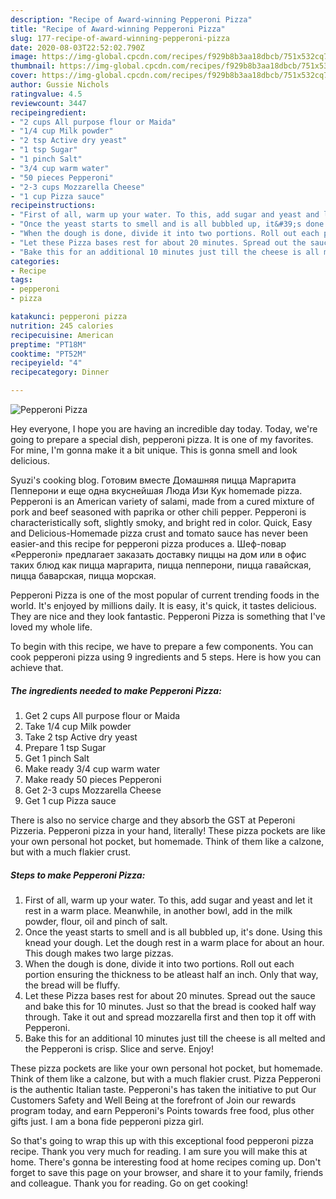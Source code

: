 ```yaml
---
description: "Recipe of Award-winning Pepperoni Pizza"
title: "Recipe of Award-winning Pepperoni Pizza"
slug: 177-recipe-of-award-winning-pepperoni-pizza
date: 2020-08-03T22:52:02.790Z
image: https://img-global.cpcdn.com/recipes/f929b8b3aa18dbcb/751x532cq70/pepperoni-pizza-recipe-main-photo.jpg
thumbnail: https://img-global.cpcdn.com/recipes/f929b8b3aa18dbcb/751x532cq70/pepperoni-pizza-recipe-main-photo.jpg
cover: https://img-global.cpcdn.com/recipes/f929b8b3aa18dbcb/751x532cq70/pepperoni-pizza-recipe-main-photo.jpg
author: Gussie Nichols
ratingvalue: 4.5
reviewcount: 3447
recipeingredient:
- "2 cups All purpose flour or Maida"
- "1/4 cup Milk powder"
- "2 tsp Active dry yeast"
- "1 tsp Sugar"
- "1 pinch Salt"
- "3/4 cup warm water"
- "50 pieces Pepperoni"
- "2-3 cups Mozzarella Cheese"
- "1 cup Pizza sauce"
recipeinstructions:
- "First of all, warm up your water. To this, add sugar and yeast and let it rest in a warm place. Meanwhile, in another bowl, add in the milk powder, flour, oil and pinch of salt."
- "Once the yeast starts to smell and is all bubbled up, it&#39;s done. Using this knead your dough. Let the dough rest in a warm place for about an hour. This dough makes two large pizzas."
- "When the dough is done, divide it into two portions. Roll out each portion ensuring the thickness to be atleast half an inch. Only that way, the bread will be fluffy."
- "Let these Pizza bases rest for about 20 minutes. Spread out the sauce and bake this for 10 minutes. Just so that the bread is cooked half way through. Take it out and spread mozzarella first and then top it off with Pepperoni."
- "Bake this for an additional 10 minutes just till the cheese is all melted and the Pepperoni is crisp. Slice and serve. Enjoy!"
categories:
- Recipe
tags:
- pepperoni
- pizza

katakunci: pepperoni pizza 
nutrition: 245 calories
recipecuisine: American
preptime: "PT18M"
cooktime: "PT52M"
recipeyield: "4"
recipecategory: Dinner

---
```



![Pepperoni Pizza](https://img-global.cpcdn.com/recipes/f929b8b3aa18dbcb/751x532cq70/pepperoni-pizza-recipe-main-photo.jpg)

Hey everyone, I hope you are having an incredible day today. Today, we're going to prepare a special dish, pepperoni pizza. It is one of my favorites. For mine, I'm gonna make it a bit unique. This is gonna smell and look delicious.

Syuzi&#39;s cooking blog. Готовим вместе Домашняя пицца Маргарита Пепперони и еще одна вкуснейшая Люда Изи Кук homemade pizza. Pepperoni is an American variety of salami, made from a cured mixture of pork and beef seasoned with paprika or other chili pepper. Pepperoni is characteristically soft, slightly smoky, and bright red in color. Quick, Easy and Delicious-Homemade pizza crust and tomato sauce has never been easier-and this recipe for pepperoni pizza produces a. Шеф-повар «Pepperoni» предлагает заказать доставку пиццы на дом или в офис таких блюд как пицца маргарита, пицца пепперони, пицца гавайская, пицца баварская, пицца морская.

Pepperoni Pizza is one of the most popular of current trending foods in the world. It's enjoyed by millions daily. It is easy, it's quick, it tastes delicious. They are nice and they look fantastic. Pepperoni Pizza is something that I've loved my whole life.


To begin with this recipe, we have to prepare a few components. You can cook pepperoni pizza using 9 ingredients and 5 steps. Here is how you can achieve that.

<!--inarticleads1-->

##### The ingredients needed to make Pepperoni Pizza:

1. Get 2 cups All purpose flour or Maida
1. Take 1/4 cup Milk powder
1. Take 2 tsp Active dry yeast
1. Prepare 1 tsp Sugar
1. Get 1 pinch Salt
1. Make ready 3/4 cup warm water
1. Make ready 50 pieces Pepperoni
1. Get 2-3 cups Mozzarella Cheese
1. Get 1 cup Pizza sauce


There is also no service charge and they absorb the GST at Peperoni Pizzeria. Pepperoni pizza in your hand, literally! These pizza pockets are like your own personal hot pocket, but homemade. Think of them like a calzone, but with a much flakier crust. 

<!--inarticleads2-->

##### Steps to make Pepperoni Pizza:

1. First of all, warm up your water. To this, add sugar and yeast and let it rest in a warm place. Meanwhile, in another bowl, add in the milk powder, flour, oil and pinch of salt.
1. Once the yeast starts to smell and is all bubbled up, it&#39;s done. Using this knead your dough. Let the dough rest in a warm place for about an hour. This dough makes two large pizzas.
1. When the dough is done, divide it into two portions. Roll out each portion ensuring the thickness to be atleast half an inch. Only that way, the bread will be fluffy.
1. Let these Pizza bases rest for about 20 minutes. Spread out the sauce and bake this for 10 minutes. Just so that the bread is cooked half way through. Take it out and spread mozzarella first and then top it off with Pepperoni.
1. Bake this for an additional 10 minutes just till the cheese is all melted and the Pepperoni is crisp. Slice and serve. Enjoy!


These pizza pockets are like your own personal hot pocket, but homemade. Think of them like a calzone, but with a much flakier crust. Pizza Pepperoni is the authentic Italian taste. Pepperoni&#39;s has taken the initiative to put Our Customers Safety and Well Being at the forefront of Join our rewards program today, and earn Pepperoni&#39;s Points towards free food, plus other gifts just. I am a bona fide pepperoni pizza girl. 

So that's going to wrap this up with this exceptional food pepperoni pizza recipe. Thank you very much for reading. I am sure you will make this at home. There's gonna be interesting food at home recipes coming up. Don't forget to save this page on your browser, and share it to your family, friends and colleague. Thank you for reading. Go on get cooking!
